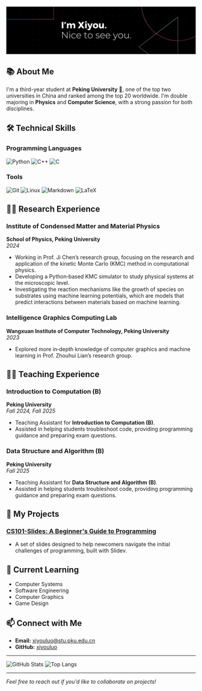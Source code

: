 ![Banner](https://raw.githubusercontent.com/xiyouluo/xiyouluo/main/banner.png)

## 📚 About Me

I'm a third-year student at **Peking University** 🏫, one of the top two universities in China and ranked among the top 20 worldwide. I'm double majoring in **Physics** and **Computer Science**, with a strong passion for both disciplines.

## 🛠️ Technical Skills

### Programming Languages

![Python](https://img.shields.io/badge/-Python-3776AB?logo=python&logoColor=white) ![C++](https://img.shields.io/badge/-C++-00599C?logo=c%2B%2B&logoColor=white) ![C](https://img.shields.io/badge/-C-A8B9CC?logo=c&logoColor=white)

### Tools

![Git](https://img.shields.io/badge/-Git-F05032?logo=git&logoColor=white) ![Linux](https://img.shields.io/badge/-Linux-FCC624?logo=linux&logoColor=black) ![Markdown](https://img.shields.io/badge/-Markdown-000000?logo=markdown&logoColor=white) ![LaTeX](https://img.shields.io/badge/-LaTeX-008080?logo=latex&logoColor=white)

## 🧑‍🔬 Research Experience

### Institute of Condensed Matter and Material Physics

**School of Physics, Peking University**  
*2024*

- Working in Prof. Ji Chen’s research group, focusing on the research and application of the kinetic Monte Carlo (KMC) method in computational physics.
- Developing a Python‑based KMC simulator to study physical systems at the microscopic level.
- Investigating the reaction mechanisms like the growth of species on substrates using machine learning potentials, which are models that predict interactions between materials based on machine learning.

### Intelligence Graphics Computing Lab

**Wangxuan Institute of Computer Technology, Peking University**  
*2023*

- Explored more in‑depth knowledge of computer graphics and machine learning in Prof. Zhouhui Lian’s research group.

## 👨‍🏫 Teaching Experience

### Introduction to Computation (B)

**Peking University**  
*Fall 2024, Fall 2025*  

- Teaching Assistant for **Introduction to Computation (B)**.  
- Assisted in helping students troubleshoot code, providing programming guidance and preparing exam questions.

### Data Structure and Algorithm (B)

**Peking University**  
*Fall 2025*  

- Teaching Assistant for **Data Structure and Algorithm (B)**.
- Assisted in helping students troubleshoot code, providing programming guidance and preparing exam questions.

## 🚀 My Projects

### [CS101-Slides: A Beginner's Guide to Programming](/CS101-Slides/)
- A set of slides designed to help newcomers navigate the initial challenges of programming, built with Slidev.

## 🌱 Current Learning

- Computer Systems
- Software Engineering
- Computer Graphics
- Game Design

## 📫 Connect with Me

- **Email:** [xiyouluo@stu.pku.edu.cn](mailto:xiyouluo@stu.pku.edu.cn)
- **GitHub:** [xiyouluo](https://github.com/xiyouluo)

---

![GitHub Stats](https://github-readme-stats.vercel.app/api?username=xiyouluo&show_icons=true&theme=radical)
![Top Langs](https://github-readme-stats.vercel.app/api/top-langs/?username=xiyouluo&layout=compact&theme=radical)

---

*Feel free to reach out if you'd like to collaborate on projects!*
